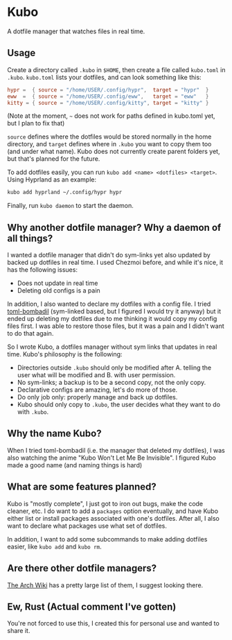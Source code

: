 # Kubo
A dotfile manager that watches files in real time.

## Usage
Create a directory called `.kubo` in `$HOME`, then create a file called `kubo.toml` in `.kubo`. `kubo.toml` lists your dotfiles, and can look something like this:
```toml
hypr =  { source = "/home/USER/.config/hypr",  target = "hypr"  }
eww  =  { source = "/home/USER/.config/eww",   target = "eww"   }
kitty = { source = "/home/USER/.config/kitty", target = "kitty" }
```
(Note at the moment, `~` does not work for paths defined in kubo.toml yet, but I plan to fix that)

`source` defines where the dotfiles would be stored normally in the home directory, and `target` defines where in `.kubo` you want to copy them too (and under what name). Kubo does not currently create parent folders yet, but that's planned for the future.

To add dotfiles easily, you can run `kubo add <name> <dotfiles> <target>`. Using Hyprland as an example:
```sh
kubo add hyprland ~/.config/hypr hypr
```

Finally, run `kubo daemon` to start the daemon.

## Why another dotfile manager? Why a daemon of all things?
I wanted a dotfile manager that didn't do sym-links yet also updated by backed up dotfiles in real time. I used Chezmoi before, and while it's nice, it has the following issues:
- Does not update in real time
- Deleting old configs is a pain

In addition, I also wanted to declare my dotfiles with a config file. I tried [toml-bombadil](https://github.com/oknozor/toml-bombadil) (sym-linked based, but I figured I would try it anyway) but it ended up deleting my dotfiles due to me thinking it would copy my config files first. I was able to restore those files, but it was a pain and I didn't want to do that again.

So I wrote Kubo, a dotfiles manager without sym links that updates in real time. Kubo's philosophy is the following:
- Directories outside `.kubo` should only be modified after A. telling the user what will be modified and B. with user permission.
- No sym-links; a backup is to be a second copy, not the only copy.
- Declarative configs are amazing, let's do more of those.
- Do only job only: properly manage and back up dotfiles.
- Kubo should only copy to `.kubo`, the user decides what they want to do with `.kubo`.

## Why the name Kubo?
When I tried toml-bombadil (i.e. the manager that deleted my dotfiles), I was also watching the anime "Kubo Won't Let Me Be Invisible". I figured Kubo made a good name (and naming things is hard)

## What are some features planned?
Kubo is "mostly complete", I just got to iron out bugs, make the code cleaner, etc. I do want to add a `packages` option eventually, and have Kubo either list or install packages associated with one's dotfiles. After all, I also want to declare what packages use what set of dotfiles.

In addition, I want to add some subcommands to make adding dotfiles easier, like `kubo add` and `kubo rm`.

## Are there other dotfile managers?
[The Arch Wiki](https://wiki.archlinux.org/title/Dotfiles#Tools) has a pretty large list of them, I suggest looking there.

## Ew, Rust (Actual comment I've gotten)
You're not forced to use this, I created this for personal use and wanted to share it.
